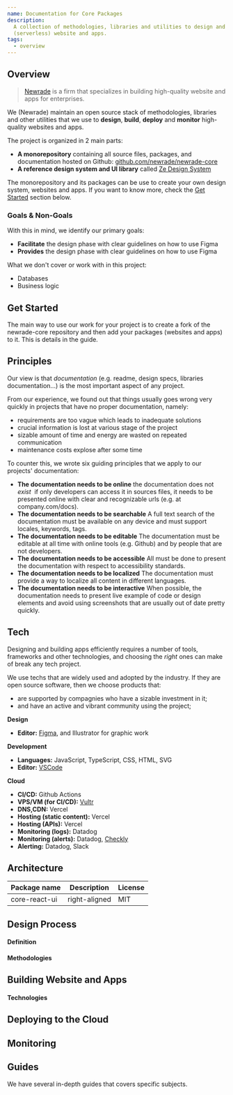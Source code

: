 ```yaml
---
name: Documentation for Core Packages
description:
  A collection of methodologies, libraries and utilities to design and build
  (serverless) website and apps.
tags:
  - overview
---
```


<DocHeader props={props}/>

## Overview

> [Newrade](https://newrade.ca/) is a firm that specializes in building
> high-quality website and apps for enterprises.

We (Newrade) maintain an open source stack of methodologies, libraries and other
utilities that we use to **design**, **build**, **deploy** and **monitor**
high-quality websites and apps.

The project is organized in 2 main parts:

- **A monorepository** containing all source files, packages, and documentation
  hosted on Github:
  [github.com/newrade/newrade-core](https://github.com/newrade/newrade-core)
- **A reference design system and UI library** called
  [Ze Design System](http://zedesignsystem.com/)

The monorepository and its packages can be use to create your own design system,
websites and apps. If you want to know more, check the
[Get Started](#get-started) section below.

### Goals & Non-Goals

With this in mind, we identify our primary goals:

<ul>
  <li data-custom-bullet="🎯"><strong>Facilitate</strong> the design phase with clear guidelines on how to use Figma</li>
  <li data-custom-bullet="🎯"><strong>Provides</strong> the design phase with clear guidelines on how to use Figma</li>
</ul>

What we don't cover or work with in this project:

<ul>
  <li data-custom-bullet="⛔️">Databases</li>
  <li data-custom-bullet="⛔️">Business logic</li>
</ul>

## Get Started

The main way to use our work for your project is to create a fork of the
newrade-core repository and then add your packages (websites and apps) to it.
This is details in the guide.

## Principles

Our view is that _documentation_ (e.g. readme, design specs, libraries
documentation...) is the most important aspect of any project.

From our experience, we found out that things usually goes wrong very quickly in
projects that have no proper documentation, namely:

- requirements are too vague which leads to inadequate solutions
- crucial information is lost at various stage of the project
- sizable amount of time and energy are wasted on repeated communication
- maintenance costs explose after some time

To counter this, we wrote six guiding principles that we apply to our projects'
documentation:

<ul>
  <li data-custom-bullet="🌐"><strong>The documentation needs to be online</strong> the documentation does not <em>exist</em>
  &nbsp;if only developers can access it in sources files, it needs to be presented
  online with clear and recognizable urls (e.g. at company.com/docs).</li>

  <li data-custom-bullet="🔎"><strong>The documentation needs to be searchable</strong> A full text search of
the documentation must be available on any device and must support locales,
keywords, tags.</li>

  <li data-custom-bullet="✍️"><strong>The documentation needs to be editable</strong> The documentation must
be editable at all time with online tools (e.g. Github) and by people that are
not developers.</li>

  <li data-custom-bullet="♿️"><strong>The documentation needs to be accessible</strong> All must be done to
present the documentation with respect to accessibility standards.</li>

  <li data-custom-bullet="👂"><strong>The
documentation needs to be localized</strong> The documentation must provide a
way to localize all content in different languages.</li>

  <li data-custom-bullet="📲"><strong>The documentation needs to be interactive</strong> When possible, the
documentation needs to present live example of code or design elements and avoid
using screenshots that are usually out of date pretty quickly.</li>
</ul>

## Tech

Designing and building apps efficiently requires a number of tools, frameworks
and other technologies, and choosing the _right_ ones can make of break any tech
project.

We use techs that are widely used and adopted by the industry. If they are open
source software, then we choose products that:

- are supported by compagnies who have a sizable investment in it;
- and have an active and vibrant community using the project;

<b>Design</b>

- **Editor:** [Figma](), and Illustrator for graphic work

<b>Development</b>

- **Languages:** JavaScript, TypeScript, CSS, HTML, SVG
- **Editor:** [VSCode]()

<b>Cloud</b>

- **CI/CD:** Github Actions
- **VPS/VM (for CI/CD):** [Vultr](https://vultr.com)
- **DNS,CDN:** Vercel
- **Hosting (static content):** Vercel
- **Hosting (APIs):** Vercel
- **Monitoring (logs):** Datadog
- **Monitoring (alerts):** Datadog, [Checkly](https://www.checklyhq.com/)
- **Alerting:** Datadog, Slack

## Architecture

| Package name  |  Description  | License |
| ------------- | :-----------: | ------- |
| core-react-ui | right-aligned | MIT     |

## Design Process

#### Definition

#### Methodologies

## Building Website and Apps

#### Technologies

## Deploying to the Cloud

## Monitoring

## Guides

We have several in-depth guides that covers specific subjects.

